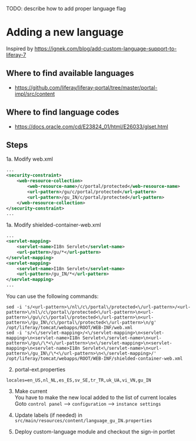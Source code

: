 TODO: describe how to add proper language flag

# Adding a new language
Inspired by https://ignek.com/blog/add-custom-language-support-to-liferay-7  

## Where to find available languages
- https://github.com/liferay/liferay-portal/tree/master/portal-impl/src/content

## Where to find language codes
- https://docs.oracle.com/cd/E23824_01/html/E26033/glset.html


## Steps
1a. Modify web.xml
```xml
...
<security-constraint>
    <web-resource-collection>
        <web-resource-name>/c/portal/protected</web-resource-name>
        <url-pattern>/gu/c/portal/protected</url-pattern>
        <url-pattern>/gu_IN/c/portal/protected</url-pattern>
    </web-resource-collection>
</security-constraint>    
...
```

1a. Modify shielded-container-web.xml
```xml
...
<servlet-mapping>
    <servlet-name>I18n Servlet</servlet-name>
    <url-pattern>/gu/*</url-pattern>
</servlet-mapping>
<servlet-mapping>
    <servlet-name>I18n Servlet</servlet-name>
    <url-pattern>/gu_IN/*</url-pattern>
</servlet-mapping>
...
```

You can use the following commands:
```shell
sed -i 's/<url-pattern>\/nl\/c\/portal\/protected<\/url-pattern>/<url-pattern>\/nl\/c\/portal\/protected<\/url-pattern>\n<url-pattern>\/gu\/c\/portal\/protected<\/url-pattern>\n<url-pattern>\/gu_IN\/c\/portal\/protected<\/url-pattern>\n/g' /opt/liferay/tomcat/webapps/ROOT/WEB-INF/web.xml
sed -i 's/<\/servlet-mapping>/<\/servlet-mapping>\n<servlet-mapping>\n<servlet-name>I18n Servlet<\/servlet-name>\n<url-pattern>\/gu\/\*<\/url-pattern>\n<\/servlet-mapping>\n<servlet-mapping>\n<servlet-name>I18n Servlet<\/servlet-name>\n<url-pattern>\/gu_IN\/\*<\/url-pattern>\n<\/servlet-mapping>/' /opt/liferay/tomcat/webapps/ROOT/WEB-INF/shielded-container-web.xml
```

2. portal-ext.properties
```properties
locales=en_US,nl_NL,es_ES,sv_SE,tr_TR,uk_UA,vi_VN,gu_IN
```

3. Make current  
You have to make the new local added to the list of current locales  
Goto `control panel` --> `configuration` --> `instance settings`  

4. Update labels (if needed) in `src/main/resources/content/language_gu_IN.properties`

5. Deploy custom-language module and checkout the sign-in portlet